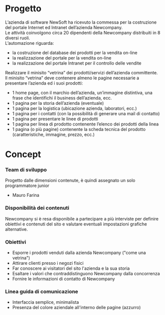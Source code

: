 # Progetto

L’azienda di software NewSoft ha ricevuto la commessa per la costruzione del portale Internet ed Intranet dell’azienda Newcompany.  
Le attività coinvolgono circa 20 dipendenti della Newcompany distribuiti in 8 diversi ruoli.  
L’automazione riguarda:
- la costruzione del database dei prodotti per la vendita on-line
- la realizzazione del portale per la vendita on-line
- la realizzazione del portale Intranet per il controllo delle vendite

Realizzare il minisito “vetrina” dei prodotti/servizi dell’azienda committente.  
Il minisito “vetrina” deve contenere almeno le pagine necessarie a presentare l’azienda ed i suoi prodotti:
- 1 home page, con il marchio dell’azienda, un’immagine distintiva, una frase che identifichi il business dell’azienda, ecc.
- 1 pagina per la storia dell’azienda (eventuale)
- 1 pagina per la logistica (ubicazione azienda, laboratori, ecc.)
- 1 pagina per i contatti (con la possibilità di generare una mail di contatto)
- 1 pagina per presentare le linee di prodotti
- 1 pagina per linea di prodotto contenente l’elenco dei prodotti della linea
- 1 pagina (o più pagine) contenente la scheda tecnica del prodotto (caratteristiche, immagine, prezzo, ecc.)

# Concept

### Team di sviluppo

Progetto dalle dimensioni contenute, è quindi assegnato un solo programmatore junior
- Mauro Farina

### Disponibilità dei contenuti

Newcompany si è resa disponibile a partecipare a più interviste per definire obiettivi e contenuti del sito e valutare eventuali impostazioni grafiche alternative.

### Obiettivi

- Esporre i prodotti venduti dalla azienda Newcompany ("come una vetrina")
- Attirare clienti presso i negozi fisici
- Far conoscere ai visitatori del sito l'azienda e la sua storia
- Esaltare i valori che contraddistinguono Newcompany dalla concorrenza
- Fornire le informazioni di contatto di Newcompany

### Linea guida di comunicazione

- Interfaccia semplice, minimalista
- Presenza del colore aziendale all'interno delle pagine (azzurro)